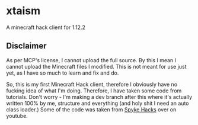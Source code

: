 # xtaism
A minecraft hack client for 1.12.2

## Disclaimer

As per MCP's license, I cannot upload the full source. By this I mean I cannot upload the Minecraft files I modified. This is not meant for use just yet, as I have so much to learn and fix and do.

So, this is my first Minecraft Hack client, therefore I obviously have no fucking idea of what I'm doing. Therefore, I have taken some code from tutorials. Don't worry - I'm making a dev branch after this where it's actually written 100% by me, structure and everything (and holy shit I need an auto class loader.) Some of the code was taken from [Spyke Hacks](https://www.youtube.com/user/SpykeHacks) over on youtube. 
